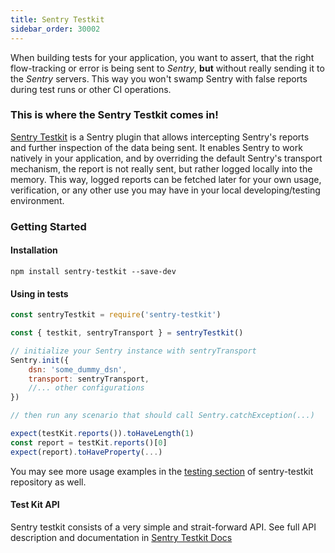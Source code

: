 ```yaml
---
title: Sentry Testkit
sidebar_order: 30002
---
```


When building tests for your application, you want to assert, that the right flow-tracking or error is being sent to *Sentry*, **but** without really sending it to the *Sentry* servers. This way you won't swamp Sentry with false reports during test runs or other CI operations.

### This is where the Sentry Testkit comes in!
[Sentry Testkit](https://wix.github.io/sentry-testkit/) is a Sentry plugin that allows intercepting Sentry's reports and further inspection of the data being sent. It enables Sentry to work natively in your application, and by overriding the default Sentry's transport mechanism, the report is not really sent, but rather logged locally into the memory. This way, logged reports can be fetched later for your own usage, verification, or any other use you may have in your local developing/testing environment.

### Getting Started
#### Installation
```
npm install sentry-testkit --save-dev
```

#### Using in tests
```javascript
const sentryTestkit = require('sentry-testkit')

const { testkit, sentryTransport } = sentryTestkit()

// initialize your Sentry instance with sentryTransport
Sentry.init({
    dsn: 'some_dummy_dsn',
    transport: sentryTransport,
    //... other configurations
})

// then run any scenario that should call Sentry.catchException(...)

expect(testKit.reports()).toHaveLength(1)
const report = testKit.reports()[0]
expect(report).toHaveProperty(...)
```

You may see more usage examples in the [testing section](https://github.com/wix/sentry-testkit/tree/master/test) of sentry-testkit repository as well.

#### Test Kit API
Sentry testkit consists of a very simple and strait-forward API.
See full API description and documentation in [Sentry Testkit Docs](https://wix.github.io/sentry-testkit/)

